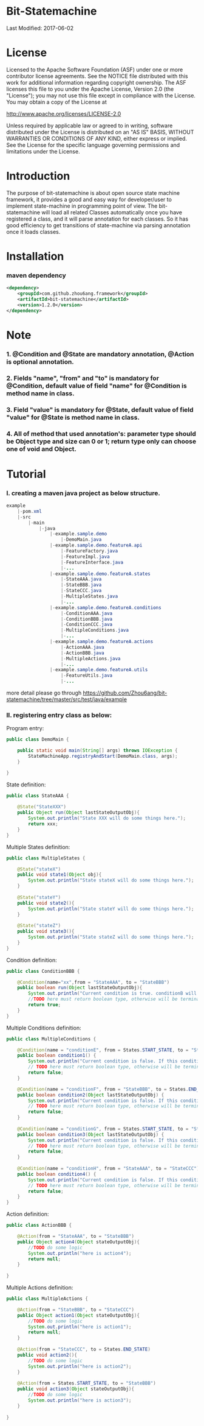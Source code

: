 Bit-Statemachine
=============

Last Modified: 2017-06-02

License
=======

Licensed to the Apache Software Foundation (ASF) under one
or more contributor license agreements. See the NOTICE file
distributed with this work for additional information
regarding copyright ownership. The ASF licenses this file
to you under the Apache License, Version 2.0 (the
"License"); you may not use this file except in compliance
with the License. You may obtain a copy of the License at

  http://www.apache.org/licenses/LICENSE-2.0

Unless required by applicable law or agreed to in writing,
software distributed under the License is distributed on an
"AS IS" BASIS, WITHOUT WARRANTIES OR CONDITIONS OF ANY
KIND, either express or implied. See the License for the
specific language governing permissions and limitations
under the License.

Introduction
============
The purpose of bit-statemachine is about open source state machine 
framework, it provides a good and easy way for developer/user to 
implement state-machine in programming point of view. The 
bit-statemachine will load all related Classes automatically once 
you have registered a class, and it will parse annotation for each
classes. So it has good efficiency to get transitions of state-machine
via parsing annotation once it loads classes.

Installation
============
### maven dependency
```xml
<dependency>
    <groupId>com.github.zhou6ang.framework</groupId>
    <artifactId>bit-statemachine</artifactId>
    <version>1.2.0</version>
</dependency>
```

Note
=========
### 1. @Condition and @State are mandatory annotation, @Action is optional annotation.
### 2. Fields "name", "from" and "to" is mandatory for @Condition, default value of field "name" for @Condition is method name in class.
### 3. Field "value" is mandatory for @State, default value of field "value" for @State is method name in class.
### 4. All of method that used annotation's: parameter type should be Object type and size can 0 or    1; return type only can choose one of void and Object.

Tutorial
=========
### I. creating a maven java project as below structure.

```java
example
	|-pom.xml
	|-src
		|-main
			|-java
				|-example.sample.demo
					|-DemoMain.java
				|-example.sample.demo.featureA.api
					|-FeatureFactory.java
					|-FeatureImpl.java
					|-FeatureInterface.java
					|-...
				|-example.sample.demo.featureA.states
					|-StateAAA.java
					|-StateBBB.java
					|-StateCCC.java
					|-MultipleStates.java
					|-...
				|-example.sample.demo.featureA.conditions
					|-ConditionAAA.java
					|-ConditionBBB.java
					|-ConditionCCC.java
					|-MultipleConditions.java
					|-...
				|-example.sample.demo.featureA.actions
					|-ActionAAA.java
					|-ActionBBB.java
					|-MultipleActions.java
					|-...
				|-example.sample.demo.featureA.utils
					|-FeatureUtils.java
					|-...
```
more detail please go through https://github.com/Zhou6ang/bit-statemachine/tree/master/src/test/java/example

### II. registering entry class as below:

Program entry:
```java
public class DemoMain {

	public static void main(String[] args) throws IOException {
		StateMachineApp.registryAndStart(DemoMain.class, args);
	}

}
```

State definition:
```java
public class StateAAA {
	
	@State("StateXXX")
	public Object run(Object lastStateOutputObj){
		System.out.println("State XXX will do some things here.");
		return xxx;
	}
}
```


Multiple States definition:
```java
public class MultipleStates {

	@State("stateX")
	public void state1(Object obj){
		System.out.println("State stateX will do some things here.");
	}
	
	@State("stateY")
	public void state2(){
		System.out.println("State stateY will do some things here.");
	}
	
	@State("stateZ")
	public void state3(){
		System.out.println("State stateZ will do some things here.");
	}
}
```

Condition definition:
```java
public class ConditionBBB {

	@Condition(name="xx",from = "StateAAA", to = "StateBBB")
	public boolean run(Object lastStateOutputObj){
		System.out.println("Current condition is true. conditionB will do some condition checking here.");
		//TODO here must return boolean type, otherwise will be terminated.
		return true;
	}
}
```

Multiple Conditions definition:
```java
public class MultipleConditions {

	@Condition(name = "conditionE", from = States.START_STATE, to = "StateBBB")
	public boolean condition1() {
		System.out.println("Current condition is false. If this condition is true, then switching over to StateBBB from START_STATE.");
		// TODO here must return boolean type, otherwise will be terminated.
		return false;
	}

	@Condition(name = "conditionF", from = "StateBBB", to = States.END_STATE)
	public boolean condition2(Object lastStateOutputObj) {
		System.out.println("Current condition is false. If this condition is true, then switching over to END_STATE from StateBBB.");
		// TODO here must return boolean type, otherwise will be terminated.
		return false;
	}
	
	@Condition(name = "conditionG", from = States.START_STATE, to = "StateCCC")
	public boolean condition3(Object lastStateOutputObj) {
		System.out.println("Current condition is false. If this condition is true, then switching over to StateCCC from START_STATE.");
		// TODO here must return boolean type, otherwise will be terminated.
		return false;
	}
	
	@Condition(name = "conditionH", from = "StateAAA", to = "StateCCC")
	public boolean condition4() {
		System.out.println("Current condition is false. If this condition is true, then switching over to StateCCC from StateAAA.");
		// TODO here must return boolean type, otherwise will be terminated.
		return false;
	}
}
```

Action definition:
```java
public class ActionBBB {

	@Action(from = "StateAAA", to = "StateBBB")
	public Object action4(Object stateOutputObj){
		//TODO do some logic
		System.out.println("here is action4");
		return null;
	}
	
}
```

Multiple Actions definition:
```java
public class MultipleActions {

	@Action(from = "StateBBB", to = "StateCCC")
	public Object action1(Object stateOutputObj){
		//TODO do some logic
		System.out.println("here is action1");
		return null;
	}
	
	@Action(from = "StateCCC", to = States.END_STATE)
	public void action2(){
		//TODO do some logic
		System.out.println("here is action2");
	}
	
	@Action(from = States.START_STATE, to = "StateBBB")
	public void action3(Object stateOutputObj){
		//TODO do some logic
		System.out.println("here is action3");
	}
	
}
```


